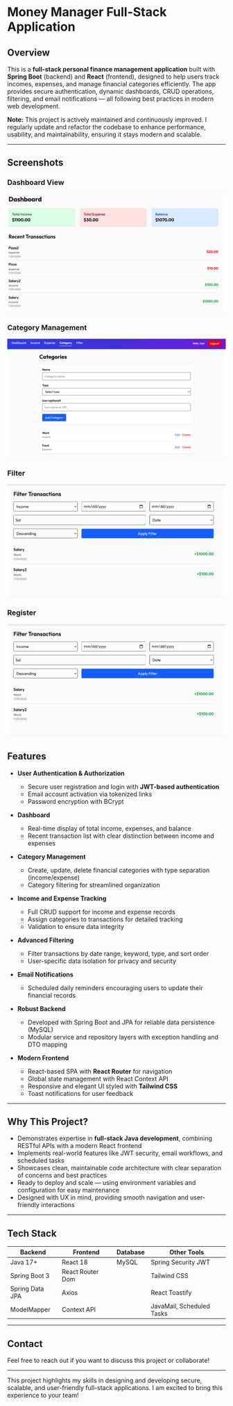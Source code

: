 # Money Manager Full-Stack Application

## Overview

This is a **full-stack personal finance management application** built with **Spring Boot** (backend) and **React** (frontend), designed to help users track incomes, expenses, and manage financial categories efficiently. The app provides secure authentication, dynamic dashboards, CRUD operations, filtering, and email notifications — all following best practices in modern web development.

**Note:** This project is actively maintained and continuously improved. I regularly update and refactor the codebase to enhance performance, usability, and maintainability, ensuring it stays modern and scalable.

---
## Screenshots

### Dashboard View
![Dashboard Screenshot](docs/screen1.png)

### Category Management
![Category Screenshot](docs/screen2.png)

### Filter
![Filter Screenshot](docs/screen3.png)

### Register
![Register Screenshot](docs/screen3.png)

## Features

- **User Authentication & Authorization**
  - Secure user registration and login with **JWT-based authentication**
  - Email account activation via tokenized links
  - Password encryption with BCrypt

- **Dashboard**
  - Real-time display of total income, expenses, and balance
  - Recent transaction list with clear distinction between income and expenses

- **Category Management**
  - Create, update, delete financial categories with type separation (income/expense)
  - Category filtering for streamlined organization

- **Income and Expense Tracking**
  - Full CRUD support for income and expense records
  - Assign categories to transactions for detailed tracking
  - Validation to ensure data integrity

- **Advanced Filtering**
  - Filter transactions by date range, keyword, type, and sort order
  - User-specific data isolation for privacy and security

- **Email Notifications**
  - Scheduled daily reminders encouraging users to update their financial records

- **Robust Backend**
  - Developed with Spring Boot and JPA for reliable data persistence (MySQL)
  - Modular service and repository layers with exception handling and DTO mapping

- **Modern Frontend**
  - React-based SPA with **React Router** for navigation
  - Global state management with React Context API
  - Responsive and elegant UI styled with **Tailwind CSS**
  - Toast notifications for user feedback

---

## Why This Project?

- Demonstrates expertise in **full-stack Java development**, combining RESTful APIs with a modern React frontend
- Implements real-world features like JWT security, email workflows, and scheduled tasks
- Showcases clean, maintainable code architecture with clear separation of concerns and best practices
- Ready to deploy and scale — using environment variables and configuration for easy maintenance
- Designed with UX in mind, providing smooth navigation and user-friendly interactions

---

## Tech Stack

| Backend                | Frontend            | Database     | Other Tools          |
|------------------------|---------------------|--------------|----------------------|
| Java 17+               | React 18            | MySQL        | Spring Security JWT  |
| Spring Boot 3          | React Router Dom    |              | Tailwind CSS         |
| Spring Data JPA        | Axios               |              | React Toastify       |
| ModelMapper            | Context API         |              | JavaMail, Scheduled Tasks |

---

## Contact

Feel free to reach out if you want to discuss this project or collaborate!

---

This project highlights my skills in designing and developing secure, scalable, and user-friendly full-stack applications. I am excited to bring this experience to your team!
